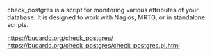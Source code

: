 check_postgres is a script for monitoring various attributes of your database. It is designed to work with Nagios, MRTG, or in standalone scripts.

https://bucardo.org/check_postgres/
https://bucardo.org/check_postgres/check_postgres.pl.html


